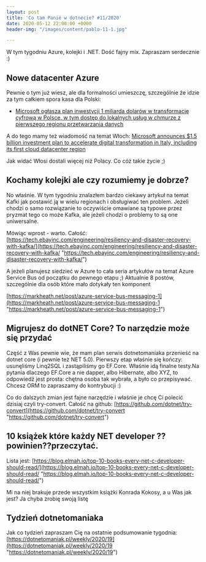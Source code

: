 ```yaml
---
layout: post
title: 'Co tam Panie w dotnecie? #11/2020'
date: 2020-05-12 22:00:00 +0000
header-img: "/images/content/pablo-11-1.jpg"

---
```

W tym tygodniu Azure, kolejki i .NET. Dość fajny mix. Zapraszam serdecznie :)

## Nowe datacenter Azure

Pewnie o tym już wiesz, ale dla formalności umieszczę, szczególnie że idzie za tym całkiem spora kasa dla Polski:

* [Microsoft ogłasza plan inwestycji 1 miliarda dolarów w transformację cyfrową w Polsce, w tym dostęp do lokalnych usług w chmurze z pierwszego regionu przetwarzania danych](https://news.microsoft.com/pl-pl/2020/05/05/polskadolinacyfrowa/)

A do tego mamy też wiadomość na temat Włoch: [Microsoft announces $1.5 billion investment plan to accelerate digital transformation in Italy, including its first cloud datacenter region](https://news.microsoft.com/europe/2020/05/08/microsoft-announces-1-5-billion-investment-plan-to-accelerate-digital-transformation-in-italy-including-its-first-cloud-datacenter-region/)

Jak widać Włosi dostali więcej niż Polacy. Co cóż takie życie ;)

## Kochamy kolejki ale czy rozumiemy je dobrze?

No właśnie. W tym tygodniu znalazłem bardzo ciekawy artykuł na temat Kafki jak postawić ją w wielu regionach i obsługiwać ten problem. Jeżeli chodzi o samo rozwiązanie to oczywiście omawiane są typowe przez pryzmat tego co może Kafka, ale jeżeli chodzi o problemy to są one uniwersalne.

Mówiąc wprost - warto. Całość: [https://tech.ebayinc.com/engineering/resiliency-and-disaster-recovery-with-kafka/](https://tech.ebayinc.com/engineering/resiliency-and-disaster-recovery-with-kafka/ "https://tech.ebayinc.com/engineering/resiliency-and-disaster-recovery-with-kafka/")

A jeżeli planujesz siedzieć w Azure to cała seria artykułów na temat Azure Service Bus od początku do pewnego etapu ;) Aktualnie 8 postów, szczególnie dla osób które mało dotykały ten komponent

[https://markheath.net/post/azure-service-bus-messaging-1](https://markheath.net/post/azure-service-bus-messaging-1 "https://markheath.net/post/azure-service-bus-messaging-1")

## Migrujesz do dotNET Core? To narzędzie może się przydać

Część z Was pewnie wie, że mam plan serwis dotnetomaniaka przenieść na dotnet core (i pewnie też NET 5.0). Pierwszy etap właśnie się kończy: usunęliśmy Linq2SQL i zastąpiliśmy go EF.Core. Właśnie idą finalne testy.Na pytania dlaczego EF.Core a nie dapper, albo Hibernate, albo XYZ, to odpowiedź jest prosta: chętna osoba tak wybrała, a było co przepisywać. Chcesz ORM to zapraszamy do kontrybucji :)

Co do dalszych zmian jest fajne narzędzie i właśnie je chcę Ci polecić dzisiaj czyli try-convert. Całość na github: [https://github.com/dotnet/try-convert](https://github.com/dotnet/try-convert "https://github.com/dotnet/try-convert")

## 10 książek które każdy NET developer ??powinien??przeczytać.

Lista jest: [https://blog.elmah.io/top-10-books-every-net-c-developer-should-read/](https://blog.elmah.io/top-10-books-every-net-c-developer-should-read/ "https://blog.elmah.io/top-10-books-every-net-c-developer-should-read/")

Mi na niej brakuje przede wszystkim książki Konrada Kokosy, a u Was jak jest? Ja chyba zrobię swoją listę

## Tydzień dotnetomaniaka

Jak co tydzień zapraszam Cię na ostatnie podsumowanie tygodnia: [https://dotnetomaniak.pl/weekly/2020/19](https://dotnetomaniak.pl/weekly/2020/19 "https://dotnetomaniak.pl/weekly/2020/19")